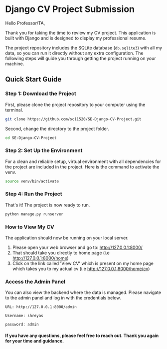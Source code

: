 # Django CV Project Submission

Hello Professor/TA,

Thank you for taking the time to review my CV project. This application is built with Django and is designed to display my professional resume.

The project repository includes the SQLite database (`db.sqlite3`) with all my data, so you can run it directly without any extra configuration. The following steps will guide you through getting the project running on your machine.

## Quick Start Guide

### Step 1: Download the Project
First, please clone the project repository to your computer using the terminal.

```bash
git clone https://github.com/sc11520/SE-Django-CV-Project.git
```
Second, change the directory to the project folder.
```bash
cd SE-Django-CV-Project
```

### Step 2: Set Up the Environment ###
For a clean and reliable setup, virtual environment with all dependencies for the project are included in the project. Here is the command to activate the venv.

```bash
source venv/bin/activate
```

### Step 4: Run the Project ###
That's it! The project is now ready to run.

```bash
python manage.py runserver
```
### How to View My CV ###
The application should now be running on your local server.

1. Please open your web browser and go to: http://127.0.0.1:8000/
2. That should take you directly to home page (i.e http://127.0.0.1:8000/home)
3. Click on the link called 'View CV' which is present on my home page which takes you to my actual cv (i.e http://127.0.0.1:8000/home/cv)

### Access the Admin Panel ###
You can also view the backend where the data is managed. Please navigate to the admin panel and log in with the credentials below.

    URL: http://127.0.0.1:8000/admin

    Username: shreyas

    password: admin

#### If you have any questions, please feel free to reach out. Thank you again for your time and guidance. ####